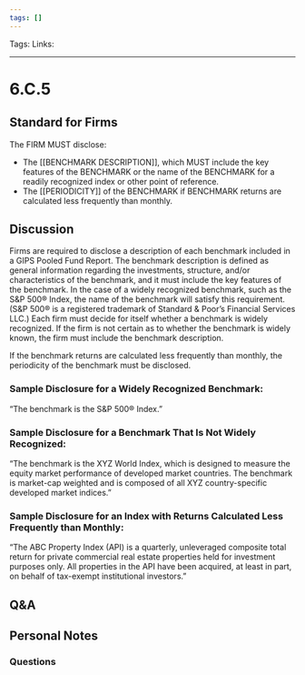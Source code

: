 ```yaml
---
tags: []
---
```

Tags:
Links: 
___
# 6.C.5
## Standard for Firms
The FIRM MUST disclose:
- The [[BENCHMARK DESCRIPTION]], which MUST include the key features of the BENCHMARK or the name of the BENCHMARK for a readily recognized index or other point of reference.
- The [[PERIODICITY]] of the BENCHMARK if BENCHMARK returns are calculated less frequently than monthly.
## Discussion
Firms are required to disclose a description of each benchmark included in a GIPS Pooled Fund Report. The benchmark description is defined as general information regarding the investments, structure, and/or characteristics of the benchmark, and it must include the key features of the benchmark. In the case of a widely recognized benchmark, such as the S&P 500® Index, the name of the benchmark will satisfy this requirement. (S&P 500® is a registered trademark of Standard & Poor’s Financial Services LLC.) Each firm must decide for itself whether a benchmark is widely recognized. If the firm is not certain as to whether the benchmark is widely known, the firm must include the benchmark description.

If the benchmark returns are calculated less frequently than monthly, the periodicity of the benchmark must be disclosed.

### Sample Disclosure for a Widely Recognized Benchmark:
“The benchmark is the S&P 500® Index.”

### Sample Disclosure for a Benchmark That Is Not Widely Recognized:
“The benchmark is the XYZ World Index, which is designed to measure the equity market performance of developed market countries. The benchmark is market-cap weighted and is composed of all XYZ country-specific developed market indices.”

### Sample Disclosure for an Index with Returns Calculated Less Frequently than Monthly:
“The ABC Property Index (API) is a quarterly, unleveraged composite total return for private commercial real estate properties held for investment purposes only. All properties in the API have been acquired, at least in part, on behalf of tax-exempt institutional investors.”
## Q&A

## Personal Notes

### Questions